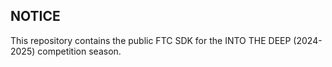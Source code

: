 ## NOTICE

This repository contains the public FTC SDK for the INTO THE DEEP (2024-2025) competition season.
